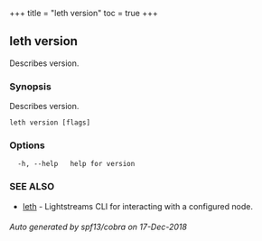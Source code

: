 +++
title = "leth version"
toc = true
+++
## leth version

Describes version.

### Synopsis

Describes version.

```
leth version [flags]
```

### Options

```
  -h, --help   help for version
```

### SEE ALSO

* [leth](/cli-docs/leth/)	 - Lightstreams CLI for interacting with a configured node.

###### Auto generated by spf13/cobra on 17-Dec-2018
